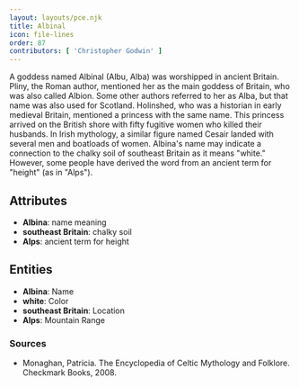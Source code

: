 ```yaml
---
layout: layouts/pce.njk
title: Albinal
icon: file-lines
order: 87
contributors: [ 'Christopher Godwin' ]
---
```

A goddess named Albinal (Albu, Alba) was worshipped in ancient Britain. Pliny, the Roman author, mentioned her as the main goddess of Britain, who was also called Albion. Some other authors referred to her as Alba, but that name was also used for Scotland. Holinshed, who was a historian in early medieval Britain, mentioned a princess with the same name. This princess arrived on the British shore with fifty fugitive women who killed their husbands. In Irish mythology, a similar figure named Cesair landed with several men and boatloads of women. Albina's name may indicate a connection to the chalky soil of southeast Britain as it means "white." However, some people have derived the word from an ancient term for "height" (as in "Alps").

## Attributes

- **Albina**: name meaning
- **southeast Britain**: chalky soil
- **Alps**: ancient term for height

## Entities

- **Albina**: Name
- **white**: Color
- **southeast Britain**: Location
- **Alps**: Mountain Range

### Sources

- Monaghan, Patricia. The Encyclopedia of Celtic Mythology and Folklore. Checkmark Books, 2008.

